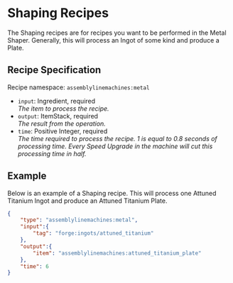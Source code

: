 # Shaping Recipes

The Shaping recipes are for recipes you want to be performed in the Metal Shaper. Generally, this will process an Ingot of some kind and produce a Plate.

## Recipe Specification

Recipe namespace: `assemblylinemachines:metal`

- `input`: Ingredient, required  
*The item to process the recipe.*
- `output`: ItemStack, required  
*The result from the operation.*
- `time`: Positive Integer, required  
*The time required to process the recipe. 1 is equal to 0.8 seconds of processing time. Every Speed Upgrade in the machine will cut this processing time in half.*

## Example

Below is an example of a Shaping recipe. This will process one Attuned Titanium Ingot and produce an Attuned Titanium Plate.

``` json
{
	"type": "assemblylinemachines:metal",
	"input":{
		"tag": "forge:ingots/attuned_titanium"
	},
	"output":{
		"item": "assemblylinemachines:attuned_titanium_plate"
	},
	"time": 6
}
```